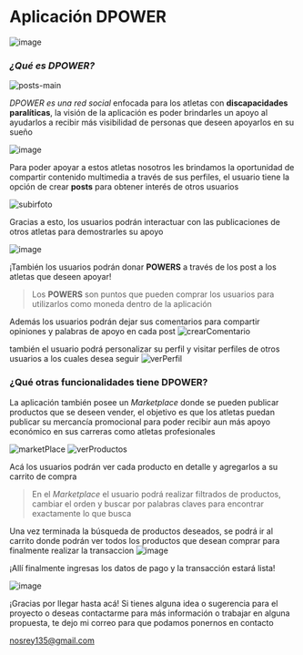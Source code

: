 # **Aplicación DPOWER**
![image](https://user-images.githubusercontent.com/106562225/203879805-0bff39af-efcc-41af-97e0-172ea296e10c.png)
### *¿Qué es DPOWER?*

![posts-main](https://user-images.githubusercontent.com/106562225/203879696-104aa2f2-5947-4758-a47c-e52ae5750076.png)

*DPOWER es una red social* enfocada para los atletas con **discapacidades paralíticas**, la visión de la aplicación es poder brindarles un apoyo al ayudarlos a recibir más visibilidad de personas que deseen apoyarlos en su sueño

![image](https://user-images.githubusercontent.com/106562225/203878512-236b930c-21a5-4534-b1bc-f7838c62368b.png)

Para poder apoyar a estos atletas nosotros les brindamos la oportunidad de compartir contenido multimedia a través de sus perfiles, el usuario tiene la opción de crear **posts** para obtener interés de otros usuarios

![subirfoto](https://user-images.githubusercontent.com/106562225/203879517-c855bd2b-2ff1-4d92-8ab5-9cc365d01949.png)

Gracias a esto, los usuarios podrán interactuar con las publicaciones de otros atletas para demostrarles su apoyo

![image](https://user-images.githubusercontent.com/106562225/203880247-691782b7-fbeb-4874-9f02-7ae23034ca25.png)

¡También los usuarios podrán donar **POWERS** a través de los post a los atletas que deseen apoyar! 

>Los **POWERS** son puntos que pueden comprar los usuarios para utilizarlos como moneda dentro de la aplicación

Además los usuarios podrán dejar sus comentarios para compartir opiniones y palabras de apoyo en cada post
![crearComentario](https://user-images.githubusercontent.com/106562225/203880588-47dd2f7d-79eb-44a9-b5f5-678796abe705.png)

también el usuario podrá personalizar su perfil y visitar perfiles de otros usuarios a los cuales desea seguir
![verPerfil](https://user-images.githubusercontent.com/106562225/203880742-8febf1ed-dc72-466f-a21b-e2298d8446b4.png)

### ¿Qué otras funcionalidades tiene DPOWER?

La aplicación también posee un *Marketplace* donde se pueden publicar productos que se deseen vender, el objetivo es que los atletas puedan publicar su mercancía promocional para poder recibir aun más apoyo económico en sus carreras como atletas profesionales

![marketPlace](https://user-images.githubusercontent.com/106562225/203881189-c7677c1a-fe1d-41bc-a1f4-d9a49710f360.png) ![verProductos](https://user-images.githubusercontent.com/106562225/203881621-0749e32a-0f86-4124-9f12-ccfb9025b950.png)

Acá los usuarios podrán ver cada producto en detalle y agregarlos a su carrito de compra

 > En el *Marketplace* el usuario podrá realizar filtrados de productos, cambiar el orden y buscar por palabras claves para encontrar exactamente lo que busca

Una vez terminada la búsqueda de productos deseados, se podrá ir al carrito donde podrán ver todos los productos que desean comprar para finalmente realizar la transaccion
![image](https://user-images.githubusercontent.com/106562225/203881789-037137d9-f5d7-4409-8930-6069043eb871.png)


¡Allí finalmente ingresas los datos de pago y la transacción estará lista!

![image](https://user-images.githubusercontent.com/106562225/203881946-5feb04e1-bfe9-4d66-9d50-b34847253932.png)


¡Gracias por llegar hasta acá! Si tienes alguna idea o sugerencia para el proyecto o deseas contactarme para más información o trabajar en alguna propuesta, te dejo mi correo para que podamos ponernos en contacto

nosrey135@gmail.com
